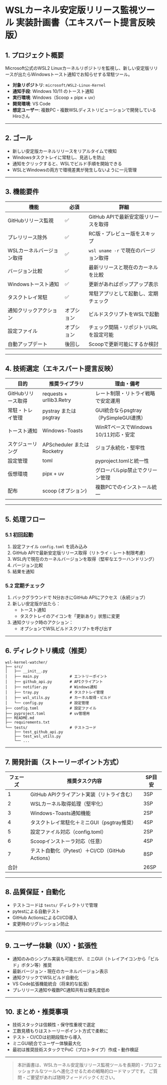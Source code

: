# WSLカーネル安定版リリース監視ツール 実装計画書（エキスパート提言反映版）

## 1. プロジェクト概要

Microsoft公式のWSL2 Linuxカーネルリポジトリを監視し、新しい安定版リリースが出たらWindowsトースト通知でお知らせする常駐ツール。

- **対象リポジトリ**: `microsoft/WSL2-Linux-Kernel`
- **通知手段**: Windows 10/11 のトースト通知
- **実行環境**: Windows（Scoop + pipx + uv）
- **開発環境**: VS Code
- **想定ユーザー**: 複数PC・複数WSLディストリビューションで開発しているHiroさん

---

## 2. ゴール

- 新しい安定版カーネルリリースをリアルタイムで検知
- Windowsタスクトレイに常駐し、見逃しを防止
- 通知をクリックすると、WSLでビルド手順を開始できる
- WSLとWindowsの両方で環境差異が発生しないように一元管理

---

## 3. 機能要件

| 機能                 | 必須 | 詳細                                      |
|----------------------|------|-------------------------------------------|
| GitHubリリース監視   | ✅   | GitHub APIで最新安定版リリースを取得      |
| プレリリース除外     | ✅   | RC版・プレビュー版をスキップ              |
| WSLカーネルバージョン取得 | ✅   | `wsl uname -r` で現在のバージョン取得    |
| バージョン比較       | ✅   | 最新リリースと現在のカーネルを比較        |
| Windowsトースト通知  | ✅   | 更新があればポップアップ表示              |
| タスクトレイ常駐     | ✅   | 常駐アプリとして起動し、定期チェック      |
| 通知クリックアクション | オプション | ビルドスクリプトをWSLで起動           |
| 設定ファイル         | オプション | チェック間隔・リポジトリURLを設定可能   |
| 自動アップデート     | 後回し | Scoopで更新可能にするか検討              |

---

## 4. 技術選定（エキスパート提言反映）

| 目的             | 推奨ライブラリ           | 理由・備考                                 |
|------------------|-------------------------|--------------------------------------------|
| GitHubリリース取得 | requests + urllib3.Retry | レート制限・リトライ戦略で安定運用         |
| 常駐・トレイ管理 | pystray または psgtray   | GUI統合ならpsgtray（PySimpleGUI連携）      |
| トースト通知     | Windows-Toasts           | WinRTベースでWindows 10/11対応・安定       |
| スケジューリング | APScheduler または Rocketry | ジョブ永続化・堅牢性                       |
| 設定管理         | toml                     | pyproject.tomlと統一性                     |
| 仮想環境         | pipx + uv                | グローバルpip禁止でクリーン管理            |
| 配布             | scoop (オプション)        | 複数PCでのインストール統一                 |

---

## 5. 処理フロー

### 5.1 初回起動

1. 設定ファイル `config.toml` を読み込み
2. GitHub APIで最新安定版リリース取得（リトライ・レート制限考慮）
3. WSL内で現在のカーネルバージョンを取得（堅牢なエラーハンドリング）
4. バージョン比較
5. 結果を通知

### 5.2 定期チェック

1. バックグラウンドで N分おきにGitHub APIにアクセス（永続ジョブ）
2. 新しい安定版が出たら：
    - トースト通知
    - タスクトレイのアイコンを「更新あり」状態に変更
3. 通知クリック時のアクション：
    - オプションでWSLビルドスクリプトを呼び出す

---

## 6. ディレクトリ構成（推奨）

```
wsl-kernel-watcher/
├── src/
│   ├── __init__.py
│   ├── main.py              # エントリーポイント
│   ├── github_api.py        # APIクライアント
│   ├── notifier.py          # Windows通知
│   ├── tray.py              # タスクトレイ管理
│   ├── wsl_utils.py         # カーネル取得・ビルド
│   └── config.py            # 設定管理
├── config.toml              # 設定ファイル
├── pyproject.toml           # uv管理用
├── README.md
├── requirements.txt
└── tests/                   # テストコード
    ├── test_github_api.py
    ├── test_wsl_utils.py
    └── ...
```

---

## 7. 開発計画（ストーリーポイント方式）

| フェーズ | 推奨タスク内容                                 | SP目安 |
|----------|-----------------------------------------------|--------|
| 1        | GitHub APIクライアント実装（リトライ含む）     | 3SP    |
| 2        | WSLカーネル取得処理（堅牢化）                 | 3SP    |
| 3        | Windows-Toasts通知機能                        | 2SP    |
| 4        | タスクトレイ常駐化＋ミニGUI（psgtray推奨）     | 4SP    |
| 5        | 設定ファイル対応（config.toml）                | 2SP    |
| 6        | Scoopインストーラ対応（任意）                  | 4SP    |
| 7        | テスト自動化（Pytest）＋CI/CD（GitHub Actions）| 8SP    |
| 合計     |                                               | 26SP   |

---

## 8. 品質保証・自動化

- テストコードは `tests/` ディレクトリで管理
- pytestによる自動テスト
- GitHub ActionsによるCI/CD導入
- 変更時のリグレッション防止

---

## 9. ユーザー体験（UX）・拡張性

- 通知のみのシンプル実装も可能だが、ミニGUI（トレイアイコンから「ビルド」ボタン等）推奨
- 最新バージョン・現在のカーネルバージョン表示
- 通知クリックでWSLビルド自動化
- VS Code拡張機能統合（将来的な拡張）
- プレリリース通知や複数PC通知共有は優先度低め

---

## 10. まとめ・推奨事項

- 技術スタックは信頼性・保守性重視で選定
- 工数見積もりはストーリーポイント方式で柔軟に
- テスト・CI/CDは初期段階から導入
- ミニGUI統合でユーザー体験最大化
- 最初は推奨技術スタックでPoC（プロトタイプ）作成・動作検証

---

> 本計画書は、WSLカーネル安定版リリース監視ツールを長期的・プロフェッショナルなツールへ進化させるための戦略的ロードマップです。
> ご質問・ご要望があれば随時フィードバックください。
